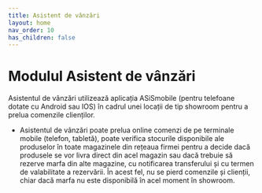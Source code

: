 ```yaml
---
title: Asistent de vânzări
layout: home
nav_order: 10
has_children: false
---
```

# Modulul Asistent de vânzări


Asistentul de vânzări utilizează aplicația ASiSmobile (pentru telefoane dotate cu Android sau IOS) în cadrul unei locații de tip showroom pentru a prelua comenzile clienților.
- Asistentul de vânzări poate prelua online comenzi de pe terminale mobile (telefon, tabletă), poate verifica stocurile disponibile ale produselor în toate magazinele din rețeaua firmei pentru a decide dacă produsele se vor livra direct din acel magazin sau dacă trebuie să rezerve marfa din alte magazine, cu notificarea transferului și cu termen de valabilitate a rezervării.
În acest fel, nu se pierd comenzile și clienții, chiar dacă marfa nu este disponibilă în acel moment în showroom.
